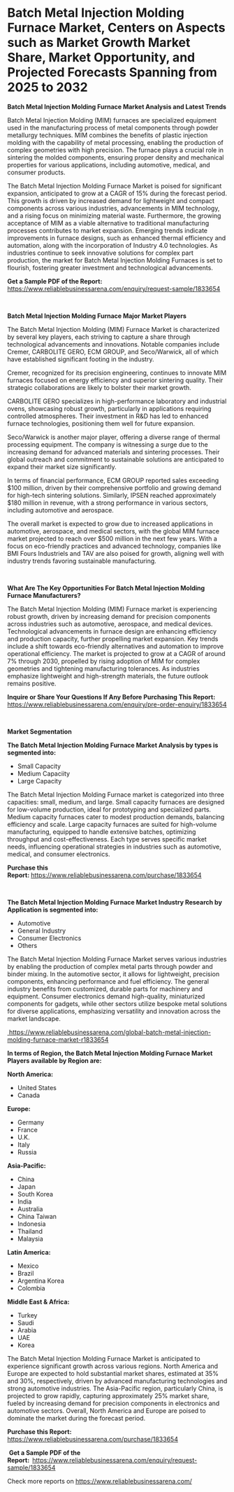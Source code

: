 <p><h1>Batch Metal Injection Molding Furnace Market, Centers on Aspects such as Market Growth Market Share, Market Opportunity, and Projected Forecasts Spanning from 2025 to 2032</h1></p><p><strong>Batch Metal Injection Molding Furnace Market Analysis and Latest Trends</strong></p>
<p><p>Batch Metal Injection Molding (MIM) furnaces are specialized equipment used in the manufacturing process of metal components through powder metallurgy techniques. MIM combines the benefits of plastic injection molding with the capability of metal processing, enabling the production of complex geometries with high precision. The furnace plays a crucial role in sintering the molded components, ensuring proper density and mechanical properties for various applications, including automotive, medical, and consumer products.</p><p>The Batch Metal Injection Molding Furnace Market is poised for significant expansion, anticipated to grow at a CAGR of 15% during the forecast period. This growth is driven by increased demand for lightweight and compact components across various industries, advancements in MIM technology, and a rising focus on minimizing material waste. Furthermore, the growing acceptance of MIM as a viable alternative to traditional manufacturing processes contributes to market expansion. Emerging trends indicate improvements in furnace designs, such as enhanced thermal efficiency and automation, along with the incorporation of Industry 4.0 technologies. As industries continue to seek innovative solutions for complex part production, the market for Batch Metal Injection Molding Furnaces is set to flourish, fostering greater investment and technological advancements.</p></p>
<p><strong>Get a Sample PDF of the Report:&nbsp;</strong> <a href="https://www.reliablebusinessarena.com/enquiry/request-sample/1833654?utm_campaign=1948&utm_medium=2&utm_source=Github&utm_content=ia&utm_term=26032025&utm_id=batch-metal-injection-molding-furnace">https://www.reliablebusinessarena.com/enquiry/request-sample/1833654</a></p>
<p>&nbsp;</p>
<p><strong>Batch Metal Injection Molding Furnace Major Market Players</strong></p>
<p><p>The Batch Metal Injection Molding (MIM) Furnace Market is characterized by several key players, each striving to capture a share through technological advancements and innovations. Notable companies include Cremer, CARBOLITE GERO, ECM GROUP, and Seco/Warwick, all of which have established significant footing in the industry.</p><p>Cremer, recognized for its precision engineering, continues to innovate MIM furnaces focused on energy efficiency and superior sintering quality. Their strategic collaborations are likely to bolster their market growth.</p><p>CARBOLITE GERO specializes in high-performance laboratory and industrial ovens, showcasing robust growth, particularly in applications requiring controlled atmospheres. Their investment in R&D has led to enhanced furnace technologies, positioning them well for future expansion.</p><p>Seco/Warwick is another major player, offering a diverse range of thermal processing equipment. The company is witnessing a surge due to the increasing demand for advanced materials and sintering processes. Their global outreach and commitment to sustainable solutions are anticipated to expand their market size significantly.</p><p>In terms of financial performance, ECM GROUP reported sales exceeding $100 million, driven by their comprehensive portfolio and growing demand for high-tech sintering solutions. Similarly, IPSEN reached approximately $180 million in revenue, with a strong performance in various sectors, including automotive and aerospace.</p><p>The overall market is expected to grow due to increased applications in automotive, aerospace, and medical sectors, with the global MIM furnace market projected to reach over $500 million in the next few years. With a focus on eco-friendly practices and advanced technology, companies like BMI Fours Industriels and TAV are also poised for growth, aligning well with industry trends favoring sustainable manufacturing.</p></p>
<p>&nbsp;</p>
<p><strong>What Are The Key Opportunities For Batch Metal Injection Molding Furnace Manufacturers?</strong></p>
<p><p>The Batch Metal Injection Molding (MIM) Furnace market is experiencing robust growth, driven by increasing demand for precision components across industries such as automotive, aerospace, and medical devices. Technological advancements in furnace design are enhancing efficiency and production capacity, further propelling market expansion. Key trends include a shift towards eco-friendly alternatives and automation to improve operational efficiency. The market is projected to grow at a CAGR of around 7% through 2030, propelled by rising adoption of MIM for complex geometries and tightening manufacturing tolerances. As industries emphasize lightweight and high-strength materials, the future outlook remains positive.</p></p>
<p><strong>Inquire or Share Your Questions If Any Before Purchasing This Report:</strong> <a href="https://www.reliablebusinessarena.com/enquiry/pre-order-enquiry/1833654?utm_campaign=1948&utm_medium=2&utm_source=Github&utm_content=ia&utm_term=26032025&utm_id=batch-metal-injection-molding-furnace">https://www.reliablebusinessarena.com/enquiry/pre-order-enquiry/1833654</a></p>
<p>&nbsp;</p>
<p><strong>Market Segmentation</strong></p>
<p><strong>The Batch Metal Injection Molding Furnace Market Analysis by types is segmented into:</strong></p>
<p><ul><li>Small Capacity</li><li>Medium Capaciity</li><li>Large Capacity</li></ul></p>
<p><p>The Batch Metal Injection Molding Furnace market is categorized into three capacities: small, medium, and large. Small capacity furnaces are designed for low-volume production, ideal for prototyping and specialized parts. Medium capacity furnaces cater to modest production demands, balancing efficiency and scale. Large capacity furnaces are suited for high-volume manufacturing, equipped to handle extensive batches, optimizing throughput and cost-effectiveness. Each type serves specific market needs, influencing operational strategies in industries such as automotive, medical, and consumer electronics.</p></p>
<p><strong>Purchase this Report:&nbsp;</strong><a href="https://www.reliablebusinessarena.com/purchase/1833654?utm_campaign=1948&utm_medium=2&utm_source=Github&utm_content=ia&utm_term=26032025&utm_id=batch-metal-injection-molding-furnace">https://www.reliablebusinessarena.com/purchase/1833654</a></p>
<p>&nbsp;</p>
<p><strong>The Batch Metal Injection Molding Furnace Market Industry Research by Application is segmented into:</strong></p>
<p><ul><li>Automotive</li><li>General Industry</li><li>Consumer Electronics</li><li>Others</li></ul></p>
<p><p>The Batch Metal Injection Molding Furnace Market serves various industries by enabling the production of complex metal parts through powder and binder mixing. In the automotive sector, it allows for lightweight, precision components, enhancing performance and fuel efficiency. The general industry benefits from customized, durable parts for machinery and equipment. Consumer electronics demand high-quality, miniaturized components for gadgets, while other sectors utilize bespoke metal solutions for diverse applications, emphasizing versatility and innovation across the market landscape.</p></p>
<p><a href="https://www.reliablebusinessarena.com/global-batch-metal-injection-molding-furnace-market-r1833654?utm_campaign=1948&utm_medium=2&utm_source=Github&utm_content=ia&utm_term=26032025&utm_id=batch-metal-injection-molding-furnace">&nbsp;https://www.reliablebusinessarena.com/global-batch-metal-injection-molding-furnace-market-r1833654</a></p>
<p><strong>In terms of Region, the Batch Metal Injection Molding Furnace Market Players available by Region are:</strong></p>
<p>
    <p> <strong> North America: </strong>
        <ul>
            <li>United States</li>
            <li>Canada</li>
        </ul>
        </p> 
    <p> <strong> Europe: </strong>
        <ul>
            <li>Germany</li>
            <li>France</li>
            <li>U.K.</li>
            <li>Italy</li>
            <li>Russia</li>
        </ul>
        </p> 
    <p> <strong> Asia-Pacific: </strong>
        <ul>
            <li>China</li>
            <li>Japan</li>
            <li>South Korea</li>
            <li>India</li>
            <li>Australia</li>
            <li>China Taiwan</li>
            <li>Indonesia</li>
            <li>Thailand</li>
            <li>Malaysia</li>
        </ul>
        </p> 
    <p> <strong> Latin America: </strong>
        <ul>
            <li>Mexico</li>
            <li>Brazil</li>
            <li>Argentina Korea</li>
            <li>Colombia</li>
        </ul>
        </p> 
    <p> <strong> Middle East & Africa: </strong>
        <ul>
            <li>Turkey</li>
            <li>Saudi</li>
            <li>Arabia</li>
            <li>UAE</li>
            <li>Korea</li>
        </ul>
    </p>
    </p>
<p><p>The Batch Metal Injection Molding Furnace Market is anticipated to experience significant growth across various regions. North America and Europe are expected to hold substantial market shares, estimated at 35% and 30%, respectively, driven by advanced manufacturing technologies and strong automotive industries. The Asia-Pacific region, particularly China, is projected to grow rapidly, capturing approximately 25% market share, fueled by increasing demand for precision components in electronics and automotive sectors. Overall, North America and Europe are poised to dominate the market during the forecast period.</p></p>
<p><strong>Purchase this Report: </strong><a href="https://www.reliablebusinessarena.com/purchase/1833654?utm_campaign=1948&utm_medium=2&utm_source=Github&utm_content=ia&utm_term=26032025&utm_id=batch-metal-injection-molding-furnace">https://www.reliablebusinessarena.com/purchase/1833654</a></p>
<p>&nbsp;<strong>Get a Sample PDF of the Report:&nbsp;&nbsp;</strong><a href="https://www.reliablebusinessarena.com/enquiry/request-sample/1833654?utm_campaign=1948&utm_medium=2&utm_source=Github&utm_content=ia&utm_term=26032025&utm_id=batch-metal-injection-molding-furnace">https://www.reliablebusinessarena.com/enquiry/request-sample/1833654</a></p>
<p><strong></strong></p>
<p>Check more reports on <a href="https://www.reliablebusinessarena.com/?utm_campaign=1948&utm_medium=2&utm_source=Github&utm_content=ia&utm_term=26032025&utm_id=batch-metal-injection-molding-furnace">https://www.reliablebusinessarena.com/</a></p>